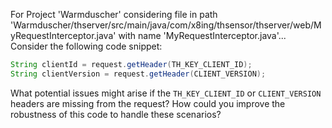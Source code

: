 For Project 'Warmduscher' considering file in path 'Warmduscher/thserver/src/main/java/com/x8ing/thsensor/thserver/web/MyRequestInterceptor.java' with name 'MyRequestInterceptor.java'... 
Consider the following code snippet:

```java
String clientId = request.getHeader(TH_KEY_CLIENT_ID);
String clientVersion = request.getHeader(CLIENT_VERSION);
```

What potential issues might arise if the `TH_KEY_CLIENT_ID` or `CLIENT_VERSION` headers are missing from the request? How could you improve the robustness of this code to handle these scenarios?